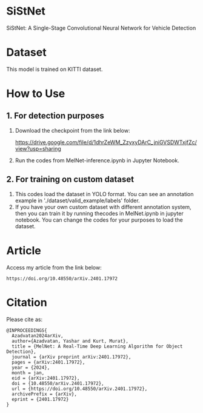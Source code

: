 # SiStNet
SiStNet: A Single-Stage Convolutional Neural Network for Vehicle
Detection

# Dataset
This model is trained on KITTI dataset.


# How to Use

## 1. For detection purposes
1. Download the checkpoint from the link below:

   https://drive.google.com/file/d/1dhrZeWM_ZzyxyDArC_jniGVSDWTxjfZc/view?usp=sharing
   
2. Run the codes from MelNet-inference.ipynb in Jupyter Notebook.
## 2. For training on custom dataset
1. This codes load the dataset in YOLO format. You can see an annotation example in './dataset/valid_example/labels' folder.
2. If you have your own custom dataset with different annotation system, then you can train it by running thecodes in MelNet.ipynb in jupyter notebook. You can change the codes for your purposes to load the dataset.

# Article
Access my article from the link below:

    https://doi.org/10.48550/arXiv.2401.17972

# Citation
Please cite as:

    @INPROCEEDINGS{
      Azadvatan2024arXiv,
      author={Azadvatan, Yashar and Kurt, Murat},
      title = {MelNet: A Real-Time Deep Learning Algorithm for Object Detection},
      journal = {arXiv preprint arXiv:2401.17972},
      pages = {arXiv:2401.17972},
      year = {2024},
      month = jan,
      eid = {arXiv:2401.17972},
      doi = {10.48550/arXiv.2401.17972},
      url = {https://doi.org/10.48550/arXiv.2401.17972}, 
      archivePrefix = {arXiv},
      eprint = {2401.17972}
    }
